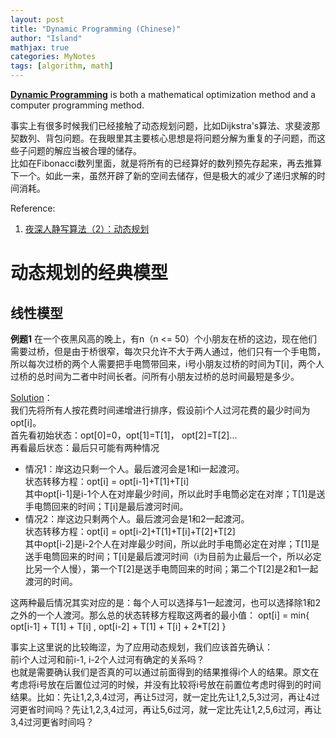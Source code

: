 ```yaml
---
layout: post
title: "Dynamic Programming (Chinese)"
author: "Island"
mathjax: true
categories: MyNotes
tags: [algorithm, math]
---
```


[**Dynamic Programming**](https://en.wikipedia.org/wiki/Dynamic_programming) is both a mathematical optimization method and a computer programming method.

事实上有很多时候我们已经接触了动态规划问题，比如Dijkstra's算法、求斐波那契数列、背包问题。在我眼里其主要核心思想是将问题分解为重复的子问题，而这些子问题的解应当被合理的储存。            
比如在Fibonacci数列里面，就是将所有的已经算好的数列预先存起来，再去推算下一个。如此一来，虽然开辟了新的空间去储存，但是极大的减少了递归求解的时间消耗。

Reference: 
1. [夜深人静写算法（2）：动态规划](http://blog.jobbole.com/96364/)


# 动态规划的经典模型
## 线性模型
**例题1**  在一个夜黑风高的晚上，有n（n <= 50）个小朋友在桥的这边，现在他们需要过桥，但是由于桥很窄，每次只允许不大于两人通过，他们只有一个手电筒，所以每次过桥的两个人需要把手电筒带回来，i号小朋友过桥的时间为T[i]，两个人过桥的总时间为二者中时间长者。问所有小朋友过桥的总时间最短是多少。 

[Solution](https://www.cnblogs.com/qionglouyuyu/p/5126573.html)：          
我们先将所有人按花费时间递增进行排序，假设前i个人过河花费的最少时间为opt[i]。        
首先看初始状态：opt[0]=0，opt[1]=T[1]， opt[2]=T[2]...        
再看最后状态：最后只可能有两种情况        
- 情况1：岸这边只剩一个人。最后渡河会是1和i一起渡河。       
状态转移方程：opt[i] = opt[i-1]+T[1]+T[i]           
其中opt[i-1]是i-1个人在对岸最少时间，所以此时手电筒必定在对岸；T[1]是送手电筒回来的时间；T[i]是最后渡河时间。              
- 情况2：岸这边只剩两个人。最后渡河会是1和2一起渡河。         
状态转移方程：opt[i] = opt[i-2]+T[1]+T[i]+T[2]+T[2]              
其中opt[i-2]是i-2个人在对岸最少时间，所以此时手电筒必定在对岸；T[1]是送手电筒回来的时间；T[i]是最后渡河时间（i为目前为止最后一个，所以必定比另一个人慢），第一个T[2]是送手电筒回来的时间；第二个T[2]是2和1一起渡河的时间。                

这两种最后情况其实对应的是：每个人可以选择与1一起渡河，也可以选择除1和2之外的一个人渡河。那么总的状态转移方程取这两者的最小值：
opt[i] = min{ opt[i-1] + T[1] + T[i] , opt[i-2] + T[1] + T[i] + 2*T[2] }

事实上这里说的比较晦涩，为了应用动态规划，我们应该首先确认：      
前i个人过河和前i-1, i-2个人过河有确定的关系吗？       
也就是需要确认我们是否真的可以通过前面得到的结果推得i个人的结果。原文在考虑将i号放在后置位过河的时候，并没有比较将i号放在前置位考虑时得到的时间结果。比如：先让1,2,3,4过河，再让5过河，就一定比先让1,2,5,3过河，再让4过河更省时间吗？先让1,2,3,4过河，再让5,6过河，就一定比先让1,2,5,6过河，再让3,4过河更省时间吗？
